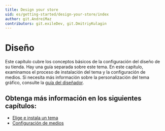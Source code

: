 ```yaml
---
title: Design your store
uid: es/getting-started/design-your-store/index
author: git.AndreiMaz
contributors: git.exileDev, git.DmitriyKulagin
---
```


# Diseño

Este capítulo cubre los conceptos básicos de la configuración del diseño de su tienda. Hay una guía separada sobre este tema. En este capítulo, examinamos el proceso de instalación del tema y la configuración de medios. Si necesita más información sobre la personalización del tema gráfico, consulte la [guía del diseñador](xref:es/developer/design/index).

## Obtenga más información en los siguientes capítulos:

- [Elige e instala un tema](xref:es/getting-started/design-your-store/choose-and-install-a-theme)
- [Configuración de medios](xref:es/getting-started/design-your-store/media-settings)

